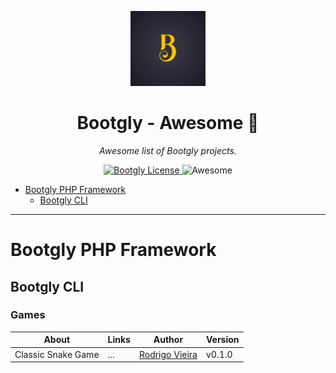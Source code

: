 <p align="center">
  <img src="https://github.com/bootgly/.github/raw/main/favicon-temp1-128.png" alt="bootgly-logo" width="120px" height="120px"/>
</p>
<h1 align="center">Bootgly - Awesome 🤯</h1>
<p align="center">
  <i>Awesome list of Bootgly projects.</i>
</p>
<p align="center">
  <a href="https://packagist.org/packages/bootgly/bootgly-php-framework">
    <img alt="Bootgly License" src="https://img.shields.io/github/license/bootgly/bootgly-php-framework"/>
  </a>
  <img alt="Awesome" src="https://cdn.rawgit.com/sindresorhus/awesome/d7305f38d29fed78fa85652e3a63e154dd8e8829/media/badge.svg"/>
</p>

- [Bootgly PHP Framework](#bootgly-php-framework)
    - [Bootgly CLI](#bootgly-cli)

---
# Bootgly PHP Framework

## Bootgly CLI

### Games
About | Links | Author | Version |
| --- | --- | --- | --- |
| Classic Snake Game | ... | [Rodrigo Vieira](https://github.com/rodrigoslayertech) | v0.1.0
